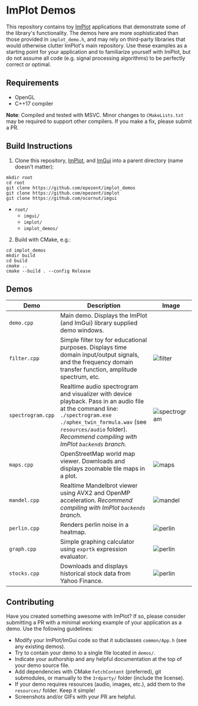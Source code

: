 # ImPlot Demos

This repository contains toy [ImPlot](https://github.com/epezent/implot) applications that demonstrate some of the library's functionality. The demos here are more sophisticated than those provided in `implot_demo.h`, and may rely on third-party libraries that would otherwise clutter ImPlot's main repository. Use these examples as a starting point for your application and to familiarize yourself with ImPlot, but do not assume all code (e.g. signal processing algorithms) to be perfectly correct or optimal.

## Requirements

- OpenGL
- C++17 compiler

**Note**: Compiled and tested with MSVC. Minor changes to `CMakeLists.txt` may be required to support other compilers. If you make a fix, please submit a PR.

## Build Instructions
1. Clone this repository, [ImPlot](https://github.com/epezent/implot), and [ImGui](https://github.com/ocornut/imgui) into a parent directory (name doesn't matter):

```shell
mkdir root
cd root
git clone https://github.com/epezent/implot_demos
git clone https://github.com/epezent/implot
git clone https://github.com/ocornut/imgui
```

- `root/`
    - `imgui/`
    - `implot/`
    - `implot_demos/`
2. Build with CMake, e.g.:
```shell
cd implot_demos
mkdir build
cd build
cmake ..
cmake --build . --config Release
```

## Demos

|Demo|Description|Image|
|---|---|---|
|`demo.cpp`|Main demo. Displays the ImPlot (and ImGui) library supplied demo windows.| |
|`filter.cpp`|Simple filter toy for educational purposes. Displays time domain input/output signals, and the frequency domain transfer function, amplitude spectrum, etc.|![filter](https://raw.githubusercontent.com/epezent/implot_demos/master/screenshots/filter.png)|
|`spectrogram.cpp`|Realtime audio spectrogram and visualizer with device playback. Pass in an audio file at the command line: `./spectrogram.exe ./aphex_twin_formula.wav` (see `resources/audio` folder). *Recommend compiling with ImPlot `backends` branch.*|![spectrogram](https://github.com/epezent/implot_demos/blob/master/screenshots/spectrogram.png)|
|`maps.cpp`|OpenStreetMap world map viewer. Downloads and displays zoomable tile maps in a plot.|![maps](https://github.com/epezent/implot_demos/blob/master/screenshots/maps.png)|
|`mandel.cpp`|Realtime Mandelbrot viewer using AVX2 and OpenMP acceleration. *Recommend compiling with ImPlot `backends` branch.*|![mandel](https://github.com/epezent/implot_demos/blob/master/screenshots/mandel.png)|
|`perlin.cpp`|Renders perlin noise in a heatmap.|![perlin](https://github.com/epezent/implot_demos/blob/master/screenshots/perlin.png)|
|`graph.cpp`|Simple graphing calculator using `exprtk` expression evaluator.|![perlin](https://github.com/epezent/implot_demos/blob/master/screenshots/graph.png)|
|`stocks.cpp`|Downloads and displays historical stock data from Yahoo Finance.|![perlin](https://github.com/epezent/implot_demos/blob/master/screenshots/graph.png)|

## Contributing

Have you created something awesome with ImPlot? If so, please consider submitting a PR with a minimal working example of your application as a demo. Use the following guidelines:

- Modify your ImPlot/ImGui code so that it subclasses `common/App.h` (see any existing demos).
- Try to contain your demo to a single file located in `demos/`.
- Indicate your authorship and any helpful documentation at the top of your demo source file.
- Add dependencies with CMake `FetchContent` (preferred), git submodules, or manually to the `3rdparty/` folder (include the license).
- If your demo requires resources (audio, images, etc.), add them to the `resources/` folder. Keep it simple!
- Screenshots and/or GIFs with your PR are helpful.
